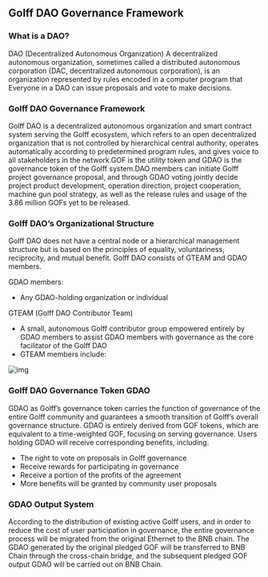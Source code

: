 ## Golff DAO Governance Framework

### What is a DAO?

DAO (Decentralized Autonomous Organization) A decentralized autonomous organization, sometimes called a distributed autonomous corporation (DAC, decentralized autonomous corporation), is an organization represented by rules encoded in a computer program that Everyone in a DAO can issue proposals and vote to make decisions.

### Golff DAO Governance Framework

Golff DAO is a decentralized autonomous organization and smart contract system serving the Golff ecosystem, which refers to an open decentralized organization that is not controlled by hierarchical central authority, operates automatically according to predetermined program rules, and gives voice to all stakeholders in the network.GOF is the utility token and GDAO is the governance token of the Golff system.DAO members can initiate Golff project governance proposal, and through GDAO voting jointly decide project product development, operation direction, project cooperation, machine gun pool strategy, as well as the release rules and usage of the 3.86 million GOFs yet to be released.

### Golff DAO’s Organizational Structure

Golff DAO does not have a central node or a hierarchical management structure but is based on the principles of equality, voluntariness, reciprocity, and mutual benefit. Golff DAO consists of GTEAM and GDAO members.

GDAO members:

- Any GDAO-holding organization or individual

GTEAM (Golff DAO Contributor Team)

- A small, autonomous Golff contributor group empowered entirely by GDAO members to assist GDAO members with governance as the core facilitator of the Golff DAO
- GTEAM members include:

![img](https://miro.medium.com/max/1400/1*PHtSwwzmQxU6sDdwY631YA.png)

### Golff DAO Governance Token GDAO

GDAO as Golff’s governance token carries the function of governance of the entire Golff community and guarantees a smooth transition of Golff’s overall governance structure. GDAO is entirely derived from GOF tokens, which are equivalent to a time-weighted GOF, focusing on serving governance. Users holding GDAO will receive corresponding benefits, including.

- The right to vote on proposals in Golff governance
- Receive rewards for participating in governance
- Receive a portion of the profits of the agreement
- More benefits will be granted by community user proposals

### GDAO Output System

According to the distribution of existing active Golff users, and in order to reduce the cost of user participation in governance, the entire governance process will be migrated from the original Ethernet to the BNB chain. The GDAO generated by the original pledged GOF will be transferred to BNB Chain through the cross-chain bridge, and the subsequent pledged GOF output GDAO will be carried out on BNB Chain.